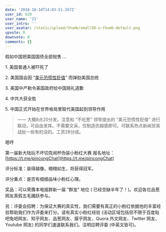```yaml
---
date: '2018-10-14T14:03:51.267Z'
user_id: 628
user_name: '21'
user_intro: ''
user_avatar: /static/upload/thumb/small50-u-thumb-default.png
upvote: 0
downvote: 0
comments: []
---
```


假如中国把美国国债全部抛售 ...  

1\. 美国普通人被吓死了

2\. 美国国会因 “[美元恐慌性贬值](https://www.pin-cong.com/p/144101/?s=144121)” 而弹劾美国总统

3\. 美国中产勒令美国政府给中国赔礼道歉

4\. 中共大获全胜

5\. 中国正式开始在世界格局里取代美国起到领导作用  

> —— 大概8点20分发。注意和 “不吃葱” 领导提出的 “美元恐慌性贬值” 进行联动，可自由发挥。不需要文采，仅制造优越感即可。可联系热点新闻贸易战扯一些有的没的。工资28分成。

嗯哼

第一届新大陆玩不坏切克闹杯伪装小粉红大赛 报名地址： [https://t.me/pincongChat](https://t.me/pincongChat)  

评分标准：装得越像，栩栩如生，将获得冠军。

评分重点：是否有细细品味小粉红心理。  

奖品：可以荣膺本电报群新一届 “群宠” 地位 ( 已经空缺半年了！)。欢迎各位品葱网友真假五毛踊跃参与。

  

另：评委会招聘：为保证大赛的真实性，我们需要有真正的小粉红依据他的丰富经验帮助我们作为评委来打分。请有真实小粉红经验 (活动区域包括但不限于百度贴吧兔吧网友、知乎网友、品葱网友、膜乎网友、Quora 外文网友、Twitter 网友、Youtube 网友) 的同学们速速联系我们。注明应聘评委 (中英文皆可)。
